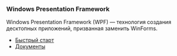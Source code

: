 ﻿### Windows Presentation Framework

Windows Presentation Framework (WPF) — технология создания десктопных приложений, призванная заменить WinForms.

* [Быстрый старт](QuickStart.md)
* [Документы](Documents.md)

